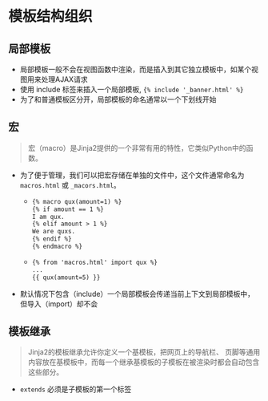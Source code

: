 # 模板结构组织

## 局部模板

- 局部模板一般不会在视图函数中渲染，而是插入到其它独立模板中，如某个视图用来处理AJAX请求
- 使用 include 标签来插入一个局部模板, `{% include '_banner.html' %}`
- 为了和普通模板区分开，局部模板的命名通常以一个下划线开始

## 宏

> 宏（macro）是Jinja2提供的一个非常有用的特性，它类似Python中的函数。

- 为了便于管理，我们可以把宏存储在单独的文件中，这个文件通常命名为`macros.html` 或 `_macors.html`。 
  - ```html
    {% macro qux(amount=1) %}
    {% if amount == 1 %}
    I am qux.
    {% elif amount > 1 %}
    We are quxs.
    {% endif %}
    {% endmacro %}
    ```
  - ```html
    {% from 'macros.html' import qux %}
    ...
    {{ qux(amount=5) }}
    ```
- 默认情况下包含（include）一个局部模板会传递当前上下文到局部模板中，但导入（import）却不会

## 模板继承

> Jinja2的模板继承允许你定义一个基模板，把网页上的导航栏、 页脚等通用内容放在基模板中，而每一个继承基模板的子模板在被渲染时都会自动包含这些部分。 

- `extends` 必须是子模板的第一个标签